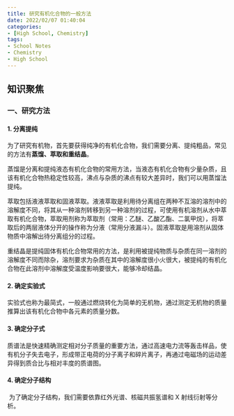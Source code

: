 ```yaml
---
title: 研究有机化合物的一般方法
date: 2022/02/07 01:40:04
categories:
- [High School, Chemistry]
tags:
- School Notes
- Chemistry
- High School
---
```


## 知识聚焦

### 一、研究方法

#### 1. 分离提纯

​	为了研究有机物，首先要获得纯净的有机化合物，我们需要分离、提纯粗品，常见的方法有**蒸馏、萃取和重结晶**。

​	蒸馏是分离和提纯液态有机化合物的常用方法，当液态有机化合物有少量杂质，且该有机化合物热稳定性较高，沸点与杂质的沸点有较大差异时，我们可以用蒸馏法提纯。

​	萃取包括液液萃取和固液萃取。液液萃取是利用待分离组在两种不互溶的溶剂中的溶解度不同，将其从一种溶剂转移到另一种溶剂的过程，可使用有机溶剂从水中萃取有机化合物，萃取用剂称为萃取剂（常用：乙醚、乙酸乙酯、二氯甲烷），将萃取后的两层液体分开的操作称为分液（常用分液漏斗）。固液萃取是用溶剂从固体物质中溶解出待分离组分的过程。

​	重结晶是提纯固体有机化合物常用的方法，是利用被提纯物质与杂质在同一溶剂的溶解度不同而除杂，溶剂要求为杂质在其中的溶解度很小火很大，被提纯的有机化合物在此溶剂中溶解度受温度影响要很大，能够冷却结晶。

#### 2. 确定实验式

​	实验式也称为最简式，一般通过燃烧转化为简单的无机物，通过测定无机物的质量推算出该有机化合物中各元素的质量分数。

#### 3. 确定分子式

​	质谱法是快速精确测定相对分子质量的重要方法，通过高速电力流等轰击样品，使有机分子失去电子，形成带正电荷的分子离子和碎片离子，再通过电磁场的运动差异得到质合比与相对丰度的质谱图。

#### 4. 确定分子结构

​	为了确定分子结构，我们需要依靠红外光谱、核磁共振氢谱和 X 射线衍射等分析。

